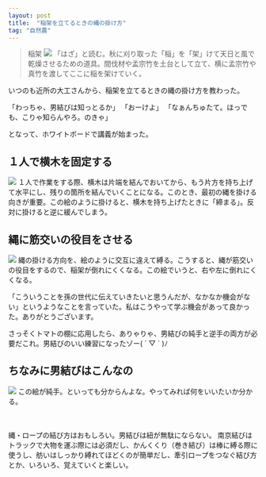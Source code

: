 ```yaml
---
layout: post
title:  "稲架を立てるときの縄の掛け方"
tag: "自然農"
---
```



> 稲架
> ![](http://farm7.staticflickr.com/6232/6305205149_ddde9909ea_m.jpg)
> 「はざ」と読む。秋に刈り取った「稲」を「架」けて天日と風で乾燥させるための道具。間伐材や孟宗竹を土台として立て、横に孟宗竹や真竹を渡してここに稲を架けていく。


いつのも近所の大工さんから、稲架を立てるときの縄の掛け方を教わった。


「わっちゃ、男結びは知っとるか」
「おーけよ」
「なぁんちゅたて。ほっでも、こりゃ知らんやろ。のきゃ」


となって、ホワイトボードで講義が始まった。


## １人で横木を固定する
![](http://farm4.staticflickr.com/3744/9386636195_b3c8248337.jpg)
１人で作業をする際、横木は片端を結んでおいてから、もう片方を持ち上げて水平にし、残りの箇所を結んでいくことになる。このとき、最初の縄を掛ける向きが重要。この絵のように掛けると、横木を持ち上げたときに「締まる」。反対に掛けると逆に緩んでしまう。


## 縄に筋交いの役目をさせる
![](http://farm8.staticflickr.com/7394/9386636227_43d6c5be8b.jpg)
縄の掛ける方向を、絵のように交互に違えて縛る。こうすると、縄が筋交いの役目をするので、稲架が倒れにくくなる。この絵でいうと、右や左に倒れにくくなる。



「こういうことを孫の世代に伝えていきたいと思うんだが、なかなか機会がない」というようなことを言っていた。私はこうやって学ぶ機会があって良かった。ありがとうございます。



さっそくトマトの棚に応用したら、ありゃりゃ、男結びの純手と逆手の両方が必要だこれ。男結びのいい練習になったゾー( ´ ▽ ` )ﾉ


## ちなみに男結びはこんなの
![](http://farm3.staticflickr.com/2855/9389700482_d44f569613.jpg)
この絵が純手。といっても分からんよな。やってみれば何をいいたいか分かる。

　
　

縄・ロープの結び方はおもしろい。男結びは紐が無駄にならない。
南京結びはトラックで大物を運ぶ際には必須だし、かんくくり（巻き結び）は棒に縛る際に使うし、舫いはしっかり縛れてほどくのが簡単だし、牽引ロープをつなぐ結び方とか、いろいろ、覚えていくと楽しい。


